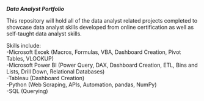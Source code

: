 ***Data Analyst Portfolio***

This repository will hold all of the data analyst related projects completed to showcase data analyst skills developed from online certification as well as self-taught data analyst skills. <br />

Skills include:<br />
-Microsoft Excek (Macros, Formulas, VBA, Dashboard Creation, Pivot Tables, VLOOKUP)<br />
-Microsoft Power BI (Power Query, DAX, Dashboard Creation, ETL, Bins and Lists, Drill Down, Relational Databases)<br />
-Tableau (Dashboard Creation)<br />
-Python (Web Scraping, APIs, Automation, pandas, NumPy)<br />
-SQL (Querying)

